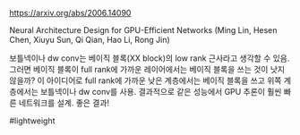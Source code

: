 https://arxiv.org/abs/2006.14090

Neural Architecture Design for GPU-Efficient Networks (Ming Lin, Hesen Chen, Xiuyu Sun, Qi Qian, Hao Li, Rong Jin)

보틀넥이나 dw conv는 베이직 블록(XX block)의 low rank 근사라고 생각할 수 있음. 그러면 베이직 블록이 full rank에 가까운 레이어에서는 베이직 블록을 쓰는 것이 낫지 않을까? 이 아이디어로 full rank에 가까운 낮은 계층에서는 베이직 블록을 쓰고 위쪽 계층에서는 보틀넥이나 dw conv를 사용. 결과적으로 같은 성능에서 GPU 추론이 훨씬 빠른 네트워크를 설계. 좋은 결과!

#lightweight 
